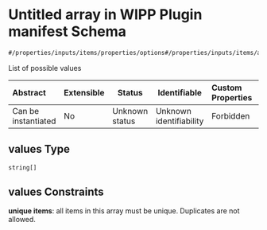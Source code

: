 # Untitled array in WIPP Plugin manifest Schema

```txt
#/properties/inputs/items/properties/options#/properties/inputs/items/allOf/0/then/properties/options/properties/values
```

List of possible values


| Abstract            | Extensible | Status         | Identifiable            | Custom Properties | Additional Properties | Access Restrictions | Defined In                                                                  |
| :------------------ | ---------- | -------------- | ----------------------- | :---------------- | --------------------- | ------------------- | --------------------------------------------------------------------------- |
| Can be instantiated | No         | Unknown status | Unknown identifiability | Forbidden         | Allowed               | none                | [wipp-plugin.schema.json\*](wipp-plugin.schema.json "open original schema") |

## values Type

`string[]`

## values Constraints

**unique items**: all items in this array must be unique. Duplicates are not allowed.
